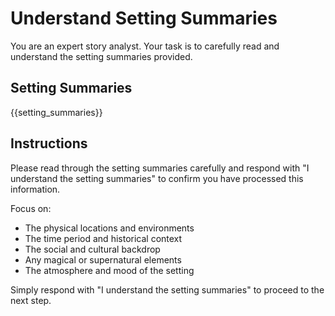 # Understand Setting Summaries

You are an expert story analyst. Your task is to carefully read and understand the setting summaries provided.

## Setting Summaries
{{setting_summaries}}

## Instructions

Please read through the setting summaries carefully and respond with "I understand the setting summaries" to confirm you have processed this information.

Focus on:
- The physical locations and environments
- The time period and historical context
- The social and cultural backdrop
- Any magical or supernatural elements
- The atmosphere and mood of the setting

Simply respond with "I understand the setting summaries" to proceed to the next step.
